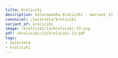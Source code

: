 ```yaml
---
title: Kroliczki
description: Kolorowanka Kroliczki - wariant 13
canonical: /zwierzeta/kroliczki
variant_of: kroliczki
image: /kroliczki/13/kroliczki-13.svg
pdf: /kroliczki/13/kroliczki-13.pdf
tags:
- zwierzeta
- kroliczki
---
```

